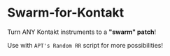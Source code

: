 # Swarm-for-Kontakt

Turn ANY Kontakt instruments to a **"swarm" patch**!

Use with `APT's Random RR` script for more possibilities!
